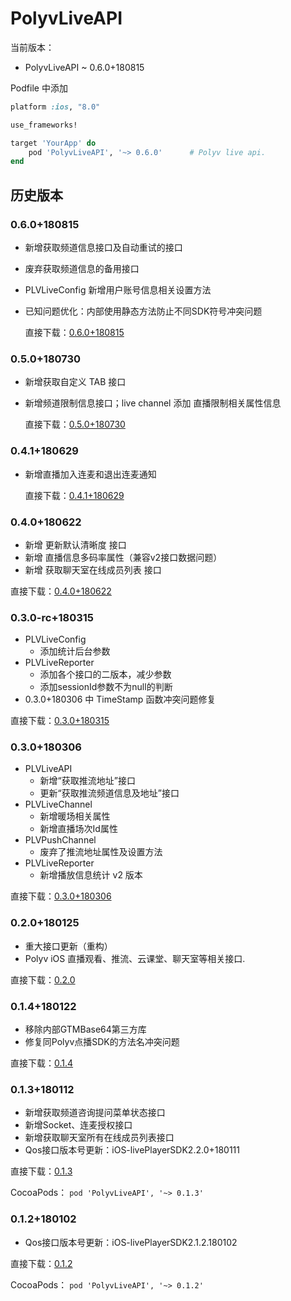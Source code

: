 # PolyvLiveAPI

当前版本：

- PolyvLiveAPI ~ 0.6.0+180815

Podfile 中添加

```ruby
platform :ios, "8.0"

use_frameworks!

target 'YourApp' do
	pod 'PolyvLiveAPI', '~> 0.6.0'      # Polyv live api.
end
```

## 历史版本

### 0.6.0+180815

- 新增获取频道信息接口及自动重试的接口

- 废弃获取频道信息的备用接口

- PLVLiveConfig 新增用户账号信息相关设置方法

- 已知问题优化：内部使用静态方法防止不同SDK符号冲突问题

  直接下载：[0.6.0+180815](http://repo.polyv.net/ios/download/liveAPI/PLVLiveAPI_0.6.0+180815.zip)

### 0.5.0+180730

- 新增获取自定义 TAB 接口

- 新增频道限制信息接口；live channel 添加 直播限制相关属性信息

  直接下载：[0.5.0+180730](http://repo.polyv.net/ios/download/liveAPI/PLVLiveAPI_0.5.0+180730.zip)

### 0.4.1+180629

- 新增直播加入连麦和退出连麦通知

  直接下载：[0.4.1+180629](http://repo.polyv.net/ios/download/liveAPI/PLVLiveAPI_0.4.1+180629.zip)

### 0.4.0+180622

- 新增 更新默认清晰度 接口 
- 新增 直播信息多码率属性（兼容v2接口数据问题） 
- 新增 获取聊天室在线成员列表 接口

直接下载：[0.4.0+180622](http://repo.polyv.net/ios/download/liveAPI/PLVLiveAPI_0.4.0+180622.zip)

### 0.3.0-rc+180315

  - PLVLiveConfig
    - 添加统计后台参数
  - PLVLiveReporter
    - 添加各个接口的二版本，减少参数
    - 添加sessionId参数不为null的判断
  - 0.3.0+180306 中 TimeStamp 函数冲突问题修复

  直接下载：[0.3.0+180315](http://repo.polyv.net/ios/download/liveAPI/PLVLiveAPI.framework_0.3.0+180315.zip)

### 0.3.0+180306

  - PLVLiveAPI
    - 新增“获取推流地址”接口
    - 更新“获取推流频道信息及地址”接口
  - PLVLiveChannel
    - 新增暖场相关属性
    - 新增直播场次Id属性
  - PLVPushChannel
    - 废弃了推流地址属性及设置方法
  - PLVLiveReporter
    - 新增播放信息统计 v2 版本
    
  直接下载：[0.3.0+180306](http://repo.polyv.net/ios/download/liveAPI/PLVLiveAPI.framework_0.3.0+180306.zip)

### 0.2.0+180125

  - 重大接口更新（重构）
  - Polyv iOS 直播观看、推流、云课堂、聊天室等相关接口.

  直接下载：[0.2.0](http://repo.polyv.net/ios/download/liveAPI/0.2.0/PLVLiveAPI.framework.zip)

### 0.1.4+180122

  - 移除内部GTMBase64第三方库
  - 修复同Polyv点播SDK的方法名冲突问题

  直接下载：[0.1.4](http://repo.polyv.net/ios/download/liveAPI/0.1.4/PLVLiveAPI.framework.zip)

### 0.1.3+180112

  - 新增获取频道咨询提问菜单状态接口
  - 新增Socket、连麦授权接口
  - 新增获取聊天室所有在线成员列表接口
  - Qos接口版本号更新：iOS-livePlayerSDK2.2.0+180111

  直接下载：[0.1.3](http://repo.polyv.net/ios/download/liveAPI/0.1.3/PLVLiveAPI.framework.zip)

  CocoaPods： `pod 'PolyvLiveAPI', '~> 0.1.3'`

### 0.1.2+180102

  - Qos接口版本号更新：iOS-livePlayerSDK2.1.2.180102

  直接下载：[0.1.2](http://repo.polyv.net/ios/download/liveAPI/0.1.2/PLVLiveAPI.framework.zip)

  CocoaPods： `pod 'PolyvLiveAPI', '~> 0.1.2'`
